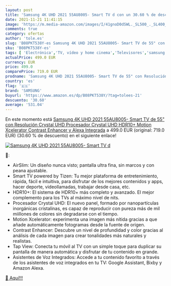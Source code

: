 ```yaml
---
layout: post
title: 'Samsung 4K UHD 2021 55AU8005- Smart TV d con un 30.60 % de descuento'
date: 2021-11-21 11:41:15
image: 'https://m.media-amazon.com/images/I/41gnoD0dSWL._SL500_._SL400_.jpg'
comments: true
category: ofertas
author: 'tole.es'
slug: 'B08PKT538Y-es Samsung 4K UHD 2021 55AU8005- Smart TV de 55" con...'
sku: 'B08PKT538Y-es'
tags: [ 'Electrónica','TV, vídeo y home cinema','Televisores','samsung','smart','tv', ]
actualPrice: 499.0 EUR
currency: EUR
price: 499.0
comparePrice: 719.0 EUR
prodname: 'Samsung 4K UHD 2021 55AU8005- Smart TV de 55" con Resolución Crystal UHD  Procesador Crystal UHD  HDR10+  Motion Xcelerator  Contrast Enhancer y Alexa Integrada'
country: 'es'
flag: '🇪🇸'
brand: 'SAMSUNG'
buyurl: 'https://www.amazon.es/dp/B08PKT538Y/?tag=tolees-21'
descuento: '30.60'
average: '531.04'
---
```


En este momento está [Samsung 4K UHD 2021 55AU8005- Smart TV de 55" con Resolución Crystal UHD  Procesador Crystal UHD  HDR10+  Motion Xcelerator  Contrast Enhancer y Alexa Integrada](https://www.amazon.es/dp/B08PKT538Y/?tag=tolees-21) a 499.0 EUR (original: 719.0 EUR) (30.60 %  de descuento) en el siguiente enlace!

[![Samsung 4K UHD 2021 55AU8005- Smart TV d](https://m.media-amazon.com/images/I/41gnoD0dSWL._SL500_._SL400_.jpg)](https://www.amazon.es/dp/B08PKT538Y/?tag=tolees-21)

🔎:

- AirSlim: Un diseño nunca visto; pantalla ultra fina, sin marcos y con peana ajustable.
- Smart TV powered by Tizen: Tu mejor plataforma de entretenimiento, rápida, fácil e intuitiva, para disfrutar de los mejores contenidos y apps, hacer deporte, videollamadas, trabajar desde casa, etc.
- HDR10+: El sistema de HDR10+ más completo y avanzado. El mejor complemento para los TVs al máximo nivel de nits.
- Procesador Crystal UHD: El nuevo panel, formado por nanopartículas inorgánicas cristalinas, es capaz de reproducir con pureza más de mil miillones de colores sin degradarse con el tiempo.
- Motion Xcelerator: experimenta una imagen más nítida gracias a que añade automáticamente fotogramas desde la fuente de origen.
- Contrast Enhancer: Descubre un nivel de profundidad y color gracias al análisis de cada imagen para crear tonalidades más naturales y realistas.
- Tap View: Conecta tu móvil al TV con un simple toque para duplicar su pantalla de manera automática y disfrutar de tu contenido en grande.
- Asistentes de Voz Integrados: Accede a tu contenido favorito a través de los asistentes de voz integrados en tu TV: Google Assistant, Bixby y Amazon Alexa.

[🛒 Aquí!!!](https://www.amazon.es/dp/B08PKT538Y/?tag=tolees-21)
